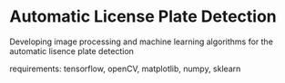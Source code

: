 # Automatic License Plate Detection
Developing image processing and machine learning algorithms for the automatic lisence plate detection

requirements: tensorflow, openCV, matplotlib, numpy, sklearn


